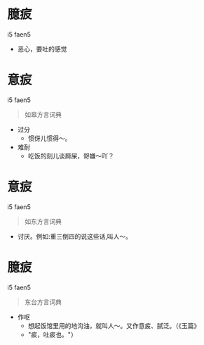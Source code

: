 # 臆㽹
i5 faen5
- 恶心，要吐的感觉

# 意㽹
i5 faen5
> 如皋方言词典
- 过分
  - 惯伢儿惯得～。
- 难耐
  - 吃饭的刻儿谈屙屎，哿嫌～吖？

# 意㽹
i5 faen5
> 如东方言词典
- 讨厌。例如:重三倒四的说这些话,叫人～。

# 臆㽹
i5 faen5
> 东台方言词典
- 作呕
  - 想起饭馆里用的地沟油，就叫人～。又作意㽹、腻泛。（《玉篇》
  - "㽹，吐㽹也。"）

